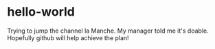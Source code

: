 # hello-world
Trying to jump the channel la Manche.
My manager told me it's doable. Hopefully github will help achieve the plan! 
